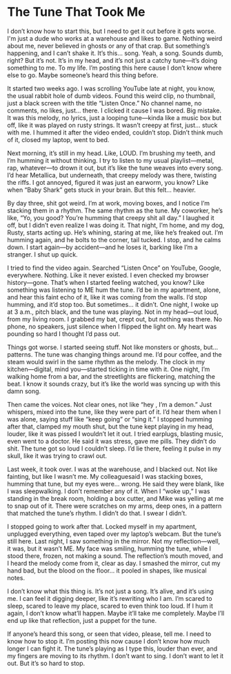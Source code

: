 # The Tune That Took Me
I don’t know how to start this, but I need to get it out before it gets worse. I'm just a dude who works at a warehouse and likes to game. Nothing weird about me, never believed in ghosts or any of that crap. But something’s happening, and I can’t shake it. It’s this… song. Yeah, a song. Sounds dumb, right? But it’s not. It’s in my head, and it’s not just a catchy tune—it’s doing something to me. To my life. I’m posting this here cause I don’t know where else to go. Maybe someone’s heard this thing before.

It started two weeks ago. I was scrolling YouTube late at night, you know, the usual rabbit hole of dumb videos. Found this weird clip, no thumbnail, just a black screen with the title “Listen Once.” No channel name, no comments, no likes, just… there. I clicked it cause I was bored. Big mistake. It was this melody, no lyrics, just a looping tune—kinda like a music box but off, like it was played on rusty strings. It wasn’t creepy at first, just… stuck with me. I hummed it after the video ended, couldn’t stop. Didn’t think much of it, closed my laptop, went to bed.

Next morning, it’s still in my head. Like, LOUD. I’m brushing my teeth, and I’m humming it without thinking. I try to listen to my usual playlist—metal, rap, whatever—to drown it out, but it’s like the tune weaves into every song. I’d hear Metallica, but underneath, that creepy melody was there, twisting the riffs. I got annoyed, figured it was just an earworm, you know? Like when “Baby Shark” gets stuck in your brain. But this felt… heavier.

By day three, shit got weird. I’m at work, moving boxes, and I notice I’m stacking them in a rhythm. The same rhythm as the tune. My coworker,  he’s like, “Yo, you good? You’re humming that creepy shit all day.” I laughed it off, but I didn’t even realize I was doing it. That night, I’m home, and my dog, Rusty, starts acting up. He’s whining, staring at me, like he’s freaked out. I’m humming again, and he bolts to the corner, tail tucked. I stop, and he calms down. I start again—by accident—and he loses it, barking like I’m a stranger. I shut up quick.

I tried to find the video again. Searched “Listen Once” on YouTube, Google, everywhere. Nothing. Like it never existed. I even checked my browser history—gone. That’s when I started feeling watched, you know? Like something was listening to ME hum the tune. I’d be in my apartment, alone, and hear this faint echo of it, like it was coming from the walls. I’d stop humming, and it’d stop too. But sometimes… it didn’t. One night, I woke up at 3 a.m., pitch black, and the tune was playing. Not in my head—out loud, from my living room. I grabbed my bat, crept out, but nothing was there. No phone, no speakers, just silence when I flipped the light on. My heart was pounding so hard I thought I’d pass out.

Things got worse. I started seeing stuff. Not like monsters or ghosts, but… patterns. The tune was changing things around me. I’d pour coffee, and the steam would swirl in the same rhythm as the melody. The clock in my kitchen—digital, mind you—started ticking in time with it. One night, I’m walking home from a bar, and the streetlights are flickering, matching the beat. I know it sounds crazy, but it’s like the world was syncing up with this damn song.

Then came the voices. Not clear ones, not like “hey , I’m a demon.” Just whispers, mixed into the tune, like they were part of it. I’d hear them when I was alone, saying stuff like “keep going” or “sing it.” I stopped humming after that, clamped my mouth shut, but the tune kept playing in my head, louder, like it was pissed I wouldn’t let it out. I tried earplugs, blasting music, even went to a doctor. He said it was stress, gave me pills. They didn’t do shit. The tune got so loud I couldn’t sleep. I’d lie there, feeling it pulse in my skull, like it was trying to crawl out.

Last week, it took over. I was at the warehouse, and I blacked out. Not like fainting, but like I wasn’t me. My colleaguesaid I was stacking boxes, humming that tune, but my eyes were… wrong. He said they were blank, like I was sleepwalking. I don’t remember any of it. When I “woke up,” I was standing in the break room, holding a box cutter, and Mike was yelling at me to snap out of it. There were scratches on my arms, deep ones, in a pattern that matched the tune’s rhythm. I didn’t do that. I swear I didn’t.

I stopped going to work after that. Locked myself in my apartment, unplugged everything, even taped over my laptop’s webcam. But the tune’s still here. Last night, I saw something in the mirror. Not my reflection—well, it was, but it wasn’t ME. My face was smiling, humming the tune, while I stood there, frozen, not making a sound. The reflection’s mouth moved, and I heard the melody come from it, clear as day. I smashed the mirror, cut my hand bad, but the blood on the floor… it pooled in shapes, like musical notes.

I don’t know what this thing is. It’s not just a song. It’s alive, and it’s using me. I can feel it digging deeper, like it’s rewriting who I am. I’m scared to sleep, scared to leave my place, scared to even think too loud. If I hum it again, I don’t know what’ll happen. Maybe it’ll take me completely. Maybe I’ll end up like that reflection, just a puppet for the tune.

If anyone’s heard this song, or seen that video, please, tell me. I need to know how to stop it. I’m posting this now cause I don’t know how much longer I can fight it. The tune’s playing as I type this, louder than ever, and my fingers are moving to its rhythm. I don’t want to sing. I don’t want to let it out. But it’s so hard to stop.